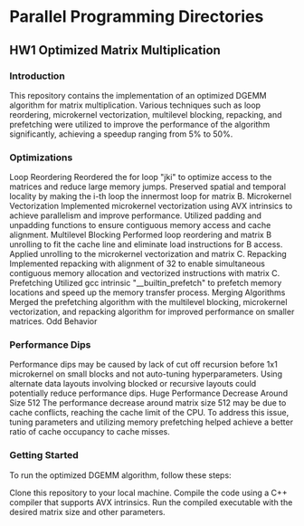 # Parallel Programming Directories

## HW1 Optimized Matrix Multiplication
### Introduction
This repository contains the implementation of an optimized DGEMM algorithm for matrix multiplication. Various techniques such as loop reordering, microkernel vectorization, multilevel blocking, repacking, and prefetching were utilized to improve the performance of the algorithm significantly, achieving a speedup ranging from 5% to 50%.

### Optimizations
Loop Reordering
Reordered the for loop "jki" to optimize access to the matrices and reduce large memory jumps.
Preserved spatial and temporal locality by making the i-th loop the innermost loop for matrix B.
Microkernel Vectorization
Implemented microkernel vectorization using AVX intrinsics to achieve parallelism and improve performance.
Utilized padding and unpadding functions to ensure contiguous memory access and cache alignment.
Multilevel Blocking
Performed loop reordering and matrix B unrolling to fit the cache line and eliminate load instructions for B access.
Applied unrolling to the microkernel vectorization and matrix C.
Repacking
Implemented repacking with alignment of 32 to enable simultaneous contiguous memory allocation and vectorized instructions with matrix C.
Prefetching
Utilized gcc intrinsic "__builtin_prefetch" to prefetch memory locations and speed up the memory transfer process.
Merging Algorithms
Merged the prefetching algorithm with the multilevel blocking, microkernel vectorization, and repacking algorithm for improved performance on smaller matrices.
Odd Behavior


### Performance Dips
Performance dips may be caused by lack of cut off recursion before 1x1 microkernel on small blocks and not auto-tuning hyperparameters.
Using alternate data layouts involving blocked or recursive layouts could potentially reduce performance dips.
Huge Performance Decrease Around Size 512
The performance decrease around matrix size 512 may be due to cache conflicts, reaching the cache limit of the CPU.
To address this issue, tuning parameters and utilizing memory prefetching helped achieve a better ratio of cache occupancy to cache misses.

### Getting Started
To run the optimized DGEMM algorithm, follow these steps:

Clone this repository to your local machine.
Compile the code using a C++ compiler that supports AVX intrinsics.
Run the compiled executable with the desired matrix size and other parameters.
